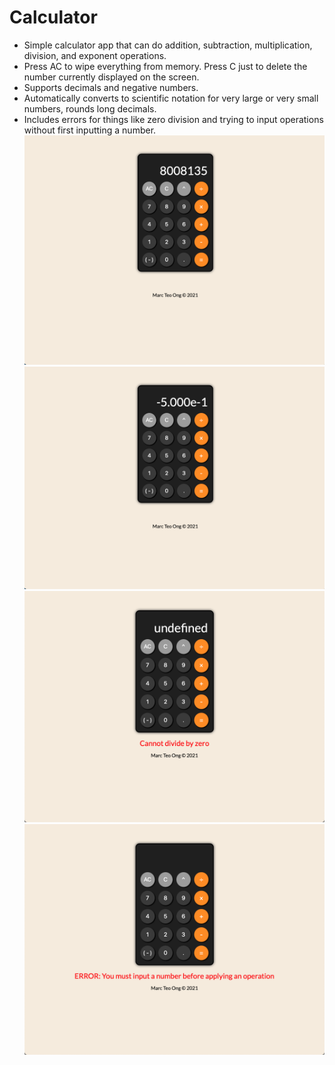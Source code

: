 # Calculator
- Simple calculator app that can do addition, subtraction, multiplication, division, and exponent operations. 
- Press AC to wipe everything from memory. Press C just to delete the number currently displayed on the screen. 
- Supports decimals and negative numbers. 
- Automatically converts to scientific notation for very large or very small numbers, rounds long decimals. 
- Includes errors for things like zero division and trying to input operations without first inputting a number. 
![front-page](Media/front-page.png)
![scientific-notation](Media/support.png)
![divide-by-zero-error](Media/dividezero.png)
![operation-error](Media/operation.png)
